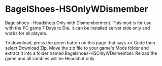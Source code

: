 # BagelShoes-HSOnlyWDismember
Bagelshoes - Headshots Only with Dismemberment.
This mod is for use with the PC game 7 Days to Die. It can be installed server side only and works for all players.


To download, press the green button on this page that says <> Code then select Download Zip. Move the zip file to your game's Mods folder and extract it into a folder named Bagelshoes-HSOnlyWDismember. Reload the game and all zombies will be Headshot only.
